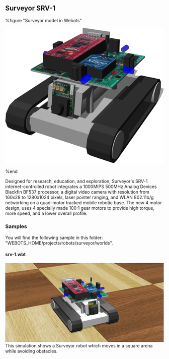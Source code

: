 ## Surveyor SRV-1

%figure "Surveyor model in Webots"

![model.png](images/robots/surveyor/model.png)

%end

Designed for research, education, and exploration, Surveyor's SRV-1 internet-controlled robot integrates a 1000MIPS 500MHz Analog Devices Blackfin BF537 processor, a digital video camera with resolution from 160x28 to 1280x1024 pixels, laser pointer ranging, and WLAN 802.11b/g networking on a quad-motor tracked mobile robotic base.
The new 4 motor design, uses 4 specially made 100:1 gear motors to provide high torque, more speed, and a lower overall profile. 

### Samples

You will find the following sample in this folder: "WEBOTS\_HOME/projects/robots/surveyor/worlds".

#### srv-1.wbt

![srv-1.wbt.png](images/robots/surveyor/srv-1.wbt.png) This simulation shows a Surveyor robot which moves in a square arena while avoiding obstacles.
